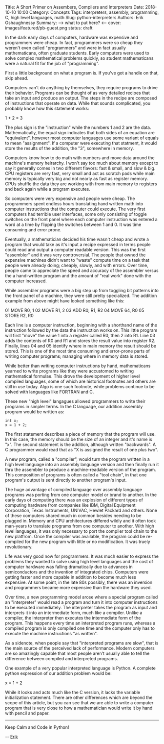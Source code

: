 Title: A Short Primer on Assembers, Compilers and Interpreters
Date: 2018-10-10 10:00
Category: Concepts
Tags: interpreters, assembly, programming, C, high level languages, math
Slug: python-interpreters
Authors: Erik Oshaughnessy
Summary: --> what to put here? <--
cover: images/featured/pb-guest.png
status: draft

In the dark early days of computers, hardware was expensive and
programmers were cheap. In fact, programmers were so cheap they
weren't even called "programmers" and were in fact usually
mathematicans, often graduate students. Early computers were used to
solve complex mathematical problems quickly, so student mathematicans
were a natural fit for the job of "programming".

First a little background on what a program is. If you've got a
handle on that, skip ahead.

Computers can't do anything by themselves, they require programs to
drive their behavior. Programs can be thought of as very detailed
recipes that take an input and produce an output. The steps in the
recipe are composed of instructions that operate on data. While that
sounds complicated, you probably know how this statement works:

  1 + 2 = 3

The plus sign is the "instruction" while the numbers 1 and 2 are the
data. Mathematically, the equal sign indicates that both sides of an
equation are "equivalent", however most computer languages use some
variant of equals to mean "assignment". If a computer were executing
that statment, it would store the results of the addition, the "3",
somewhere in memory.

Computers know how to do math with numbers and move data around the
machine's memory heirarchy. I won't say too much about memory except
to say it generally comes in two different flavors: fast & small, and
slow & big. CPU registers are very fast, very small and act as
scratch pads while main memory is typically very big and not nearly as
fast as register memory. CPUs shuffle the data they are working with
from main memory to registers and back again while a program executes.

So computers were very expensive and people were cheap. The
programmers spent endless hours translating hand written math into
computer instructions that the computer could execute. The very first
computers had terrible user interfaces, some only consisting of toggle
switches on the front panel where each computer instruction was
entered a word at a time by flipping the switches between 1 and 0. It
was time consuming and error prone. 

Eventually, a mathematician decided his time wasn't cheap and wrote a
program that would take as it's input a recipe expressed in terms
people could read and output a computer readable version. This was the
first "assembler" and it was very controversial. The people that owned
the expensive machines didn't want to "waste" compute time on a task
that people were already doing; cheaply, slowly, and with errors. Over
time, people came to appreciate the speed and accuracy of the
assembler versus the a hand-written program and the amount of "real
work" done with the computer increased.

While assembler programs were a big step up from toggling bit patterns
into the front panel of a machine, they were still pretty specialized.
The addition example from above might have looked something like this:

 01  MOVE R0, 1
 02  MOVE R1, 2
 03  ADD R0, R1, R2
 04  MOVE 64, R0
 05  STORE R2, R0

Each line is a computer instruction, beginning with a shorthand name
of the instruction followed by the data the instruction works on. This
little program will first "move" the value 1 into a register called R0,
then 2 into R1. Line 03 adds the contents of R0 and R1 and stores the
result value into register R2. Finally, lines 04 and 05 identify where
in main memory the result should be stored. This is one of the most
time consuming and error-prone parts of writing computer programs;
managing where in memory data is stored.

While better than writing computer instructions by hand, mathematicans
yearned to write programs like they were accustomed to writing
mathematical formulae. This drove the development of higher level
compiled languages, some of which are historical footnotes and others
are still in use today. Algo is one such footnote, while problems
continue to be solved with languages like FORTRAN and C.

These new "high level" langagues allowed programmers to write their
programs in simpler terms. In the C language, our addition assembly
program would be written as:

    int x;
    x = 1 + 2;

The first statement describes a piece of memory that the program
will use. In this case, the memory should be the size of an integer
and it's name is "x". The second statement is the addition, although
written "backwards". A C programmer would read that as "X is assigned
the result of one plus two". 

A new program, called a "compiler", would turn the program written in
a high level language into an assembly language version and then finally
run it thru the assembler to produce a machine-readable version of the
program. This composition of programs is often called a "tool chain",
in that one program's output is sent directly to another program's
input.

The huge advantage of compiled language over assembly language
programs was porting from one computer model or brand to another. In
the early days of computing there was an explosion of different types
of computing hardware from companies like IBM, Digital Equipment
Corporation, Texas Instruments, UNIVAC, Hewlet Packard and others.
None of these computers shared much in common besides needing to be
plugged in. Memory and CPU architectures differed wildly and it often
took man-years to translate programs from one computer to another.
With high level languages, it was only necessary to port the compiler
tool chain to the new platfrom. Once the compiler was available, the
program could be re-compiled for the new program with little or no
modification. It was truely revolutionary.

Life was very good now for programmers. It was much easier to express
the problems they wanted to solve using high level languages and the
cost of computer hardware was falling dramatically due to advances in
semiconductors and the invention of integrated chips. Computers were
getting faster and more capable in addition to become much less
expensive. At some point, in the late 80s possibly, there was an
inversion and programmers became more expensive than the hardware they
used.

Over time, a new programming model arose where a special program
called an "interpreter" would read a program and turn it into computer
instructions to be executed immediately. The interpreter takes the
program as input and interprets it into an intermediate form, much
like a compiler. Unlike a compiler, the interpreter then executes the
intermediate form of the program. This happens every time an interpreted
program runs, whereas a compiled program is only compiled one time and
the computer only has to execute the machine instructions "as written".

As a sidenote, when people say that "interpreted programs are slow",
that is the main source of the perceived lack of performance. Modern
computers are so amazingly capable that most people aren't usually
able to tell the difference between compiled and interpreted programs.

One example of a very popular interpreted language is Python. A
complete python expression of our addition problem would be:

   x = 1 + 2

While it looks and acts much like the C version, it lacks the variable
initialization statement. There are other differences which are beyond
the scope of this article, but you can see that we are able to write a
computer program that is very close to how a mathematician would write
it by hand with pencil and paper.

---

Keep Calm and Code in Python!

-- [Erik](pages/guests.html#erikoshaughnessy)
